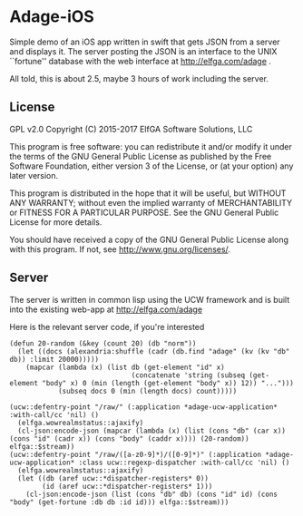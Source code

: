 # Adage-iOS
Simple demo of an iOS app written in swift that gets JSON from a server and displays it.
The server posting the JSON is an interface to the UNIX ``fortune'' database with the web interface at http://elfga.com/adage .

All told, this is about 2.5, maybe 3 hours of work including the server.

## License
GPL v2.0
Copyright (C) 2015-2017 ElfGA Software Solutions, LLC

This program is free software: you can redistribute it and/or modify it under the terms of the GNU General Public License as published by the Free Software Foundation, either version 3 of the License, or (at your option) any later version.

This program is distributed in the hope that it will be useful, but WITHOUT ANY WARRANTY; without even the implied warranty of MERCHANTABILITY or FITNESS FOR A PARTICULAR PURPOSE.  See the GNU General Public License for more details.

You should have received a copy of the GNU General Public License along with this program.  If not, see <http://www.gnu.org/licenses/>.

## Server
The server is written in common lisp using the UCW framework and is built into the existing web-app at http://elfga.com/adage

Here is the relevant server code, if you're interested

    (defun 20-random (&key (count 20) (db "norm"))
      (let ((docs (alexandria:shuffle (cadr (db.find "adage" (kv (kv "db" db)) :limit 20000)))))
        (mapcar (lambda (x) (list db (get-element "id" x)
                                  (concatenate 'string (subseq (get-element "body" x) 0 (min (length (get-element "body" x)) 12)) "...")))
                (subseq docs 0 (min (length docs) count)))))

    (ucw::defentry-point "/raw/" (:application *adage-ucw-application* :with-call/cc 'nil) ()
      (elfga.wowrealmstatus::ajaxify)
      (cl-json:encode-json (mapcar (lambda (x) (list (cons "db" (car x)) (cons "id" (cadr x)) (cons "body" (caddr x)))) (20-random)) elfga::$stream))
    (ucw::defentry-point "/raw/([a-z0-9]*)/([0-9]*)" (:application *adage-ucw-application* :class ucw::regexp-dispatcher :with-call/cc 'nil) ()
      (elfga.wowrealmstatus::ajaxify)
      (let ((db (aref ucw::*dispatcher-registers* 0))
            (id (aref ucw::*dispatcher-registers* 1)))
        (cl-json:encode-json (list (cons "db" db) (cons "id" id) (cons "body" (get-fortune :db db :id id))) elfga::$stream)))

